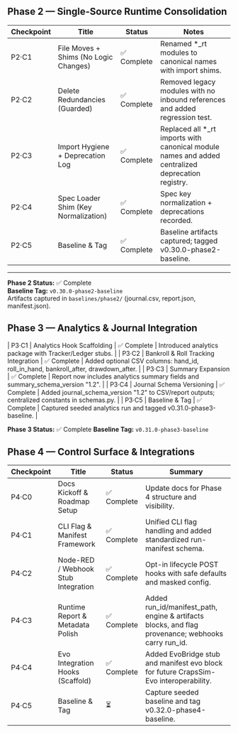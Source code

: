 ## Phase 2 — Single-Source Runtime Consolidation

| Checkpoint | Title | Status | Notes |
|-------------|--------|--------|-------|
| P2·C1 | File Moves + Shims (No Logic Changes) | ✅ Complete | Renamed *_rt modules to canonical names with import shims. |
| P2·C2 | Delete Redundancies (Guarded) | ✅ Complete | Removed legacy modules with no inbound references and added regression test. |
| P2·C3 | Import Hygiene + Deprecation Log | ✅ Complete | Replaced all *_rt imports with canonical module names and added centralized deprecation registry. |
| P2·C4 | Spec Loader Shim (Key Normalization) | ✅ Complete | Spec key normalization + deprecations recorded. |
| P2·C5 | Baseline & Tag | ✅ Complete | Baseline artifacts captured; tagged v0.30.0-phase2-baseline. |

---

**Phase 2 Status:** ✅ Complete  
**Baseline Tag:** `v0.30.0-phase2-baseline`  
Artifacts captured in `baselines/phase2/` (journal.csv, report.json, manifest.json).  

## Phase 3 — Analytics & Journal Integration

| P3·C1 | Analytics Hook Scaffolding | ✅ Complete | Introduced analytics package with Tracker/Ledger stubs. |
| P3·C2 | Bankroll & Roll Tracking Integration | ✅ Complete | Added optional CSV columns: hand_id, roll_in_hand, bankroll_after, drawdown_after. |
| P3·C3 | Summary Expansion | ✅ Complete | Report now includes analytics summary fields and summary_schema_version "1.2". |
| P3·C4 | Journal Schema Versioning | ✅ Complete | Added journal_schema_version "1.2" to CSV/report outputs; centralized constants in schemas.py. |
| P3·C5 | Baseline & Tag | ✅ Complete | Captured seeded analytics run and tagged v0.31.0-phase3-baseline. |

**Phase 3 Status:** ✅ Complete
**Baseline Tag:** `v0.31.0-phase3-baseline`

## Phase 4 — Control Surface & Integrations

| Checkpoint | Title | Status | Summary |
|-------------|--------|---------|----------|
| P4·C0 | Docs Kickoff & Roadmap Setup | ✅ Complete | Update docs for Phase 4 structure and visibility. |
| P4·C1 | CLI Flag & Manifest Framework | ✅ Complete | Unified CLI flag handling and added standardized run-manifest schema. |
| P4·C2 | Node-RED / Webhook Stub Integration | ✅ Complete | Opt-in lifecycle POST hooks with safe defaults and masked config. |
| P4·C3 | Runtime Report & Metadata Polish | ✅ Complete | Added run_id/manifest_path, engine & artifacts blocks, and flag provenance; webhooks carry run_id. |
| P4·C4 | Evo Integration Hooks (Scaffold) | ✅ Complete | Added EvoBridge stub and manifest evo block for future CrapsSim-Evo interoperability. |
| P4·C5 | Baseline & Tag | ⏳ | Capture seeded baseline and tag v0.32.0-phase4-baseline. |
